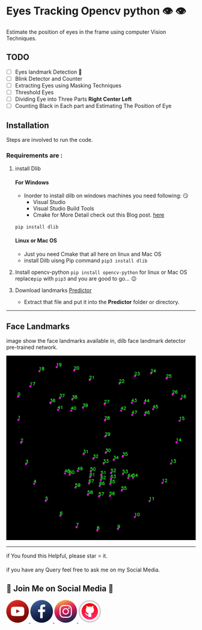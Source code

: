 # Eyes Tracking Opencv python :eye: :eye:

Estimate the position of eyes in the frame using computer Vision Techniques.

## TODO

- [ ] Eyes landmark Detection :eyes:
- [ ] Blink Detector and Counter
- [ ] Extracting Eyes using Masking Techniques
- [ ] Threshold Eyes
- [ ] Dividing Eye into Three Parts **Right Center Left**
- [ ] Counting Black in Each part and Estimating The Position of Eye

## Installation

Steps are involved to run the code.

### Requirements are :

1. install Dlib

   #### For Windows

   - Inorder to install dilb on windows machines you need following: :smirk:
     - Visual Studio
     - Visual Studio Build Tools
     - Cmake
       for More Detail check out this Blog post. [here](https://medium.com/analytics-vidhya/how-to-install-dlib-library-for-python-in-windows-10-57348ba1117f)

   `pip install dlib`

   #### Linux or Mac OS

   - Just you need Cmake that all here on linux and Mac OS
   - install Dilb uisng Pip command
     `pip3 install dlib`

2. Install opencv-python
   `pip install opencv-python`
   for linux or Mac OS replace`pip` with `pip3` and you are good to go... :wink:

3. Download landmarks [Predictor](https://github.com/davisking/dlib-models/blob/master/shape_predictor_68_face_landmarks.dat.bz2)
   - Extract that file and put it into the **Predictor** folder or directory.

---

## Face Landmarks

image show the face landmarks available in, dilb face landmark detector pre-trained network.

<img src="/images/landmarks.jpg" alt="Landmarks Image">

---

if You found this Helpful, please star :star: it.

if you have any Query feel free to ask me on my Social Media.

## :green_heart: Join Me on Social Media :green_heart:

<a href="https://www.youtube.com/c/aiphile"> <img alt="AiPhile Youtube" src="icons/youtub-icon.svg"  width="60" height="60">
</a>
<a href="https://www.facebook.com/AIPhile17">
<img alt="AiPhile Facebook" src="icons/facebook-icon.svg"  width="60" height="60">
</a>
<a href="https://www.instagram.com/aiphile17/"> <img alt="AiPhile Insta" src="icons/instagram-icon.svg"  width="60" height="60">
</a>
<a href="https://github.com/Asadullah-Dal17"> <img alt="Github" src="icons/github-icon.svg"  width="60" height="60">
</a>
